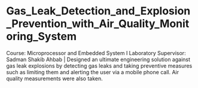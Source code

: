 # Gas_Leak_Detection_and_Explosion_Prevention_with_Air_Quality_Monitoring_System
Course: Microprocessor and Embedded System I Laboratory Supervisor: Sadman Shakib Ahbab | Designed an ultimate engineering solution against gas leak explosions by detecting gas leaks and taking preventive measures such as limiting them and alerting the user via a mobile phone call. Air quality measurements were also taken.
